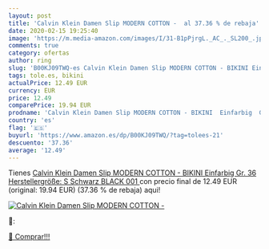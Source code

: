```yaml
---
layout: post
title: 'Calvin Klein Damen Slip MODERN COTTON -  al 37.36 % de rebaja'
date: 2020-02-15 19:25:40
image: 'https://m.media-amazon.com/images/I/31-B1pPjrgL._AC_._SL200_.jpg'
comments: true
category: ofertas
author: ring
slug: 'B00KJ09TWQ-es Calvin Klein Damen Slip MODERN COTTON - BIKINI Einfarbig...'
tags: tole.es, bikini
actualPrice: 12.49 EUR
currency: EUR
price: 12.49
comparePrice: 19.94 EUR
prodname: 'Calvin Klein Damen Slip MODERN COTTON - BIKINI  Einfarbig  Gr. 36  Herstellergröße: S   Schwarz  BLACK 001 '
country: 'es'
flag: '🇪🇸'
buyurl: 'https://www.amazon.es/dp/B00KJ09TWQ/?tag=tolees-21'
descuento: '37.36'
average: '12.49'
---
```


Tienes [Calvin Klein Damen Slip MODERN COTTON - BIKINI  Einfarbig  Gr. 36  Herstellergröße: S   Schwarz  BLACK 001 ](https://www.amazon.es/dp/B00KJ09TWQ/?tag=tolees-21) con precio final de  12.49 EUR (original: 19.94 EUR) (37.36 %  de rebaja) aqui!

[![Calvin Klein Damen Slip MODERN COTTON - ](https://m.media-amazon.com/images/I/31-B1pPjrgL._AC_._SL200_.jpg)](https://www.amazon.es/dp/B00KJ09TWQ/?tag=tolees-21)

🔎:


[🛒 Comprar!!!](https://www.amazon.es/dp/B00KJ09TWQ/?tag=tolees-21)

